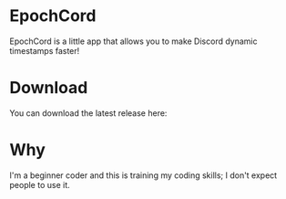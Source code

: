 # EpochCord
EpochCord is a little app that allows you to make Discord dynamic timestamps faster!

# Download
You can download the latest release here:


# Why
I'm a beginner coder and this is training my coding skills; I don't expect people to use it.

